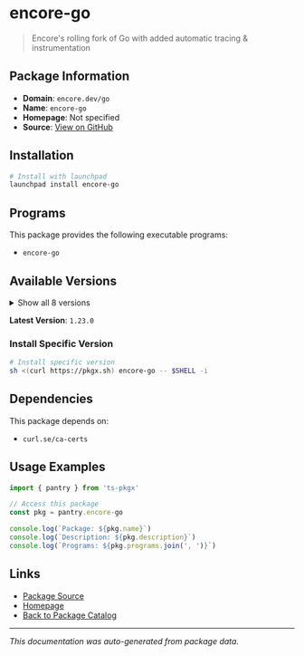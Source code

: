 # encore-go

> Encore's rolling fork of Go with added automatic tracing & instrumentation

## Package Information

- **Domain**: `encore.dev/go`
- **Name**: `encore-go`
- **Homepage**: Not specified
- **Source**: [View on GitHub](https://github.com/pkgxdev/pantry/tree/main/projects/encore.dev/go/package.yml)

## Installation

```bash
# Install with launchpad
launchpad install encore-go
```

## Programs

This package provides the following executable programs:

- `encore-go`

## Available Versions

<details>
<summary>Show all 8 versions</summary>

- `1.23.0`, `1.22.5`, `1.22.0`, `1.21.6`, `1.21.5`
- `1.21.4`, `1.21.3`, `1.21.1`

</details>

**Latest Version**: `1.23.0`

### Install Specific Version

```bash
# Install specific version
sh <(curl https://pkgx.sh) encore-go -- $SHELL -i
```

## Dependencies

This package depends on:

- `curl.se/ca-certs`

## Usage Examples

```typescript
import { pantry } from 'ts-pkgx'

// Access this package
const pkg = pantry.encore-go

console.log(`Package: ${pkg.name}`)
console.log(`Description: ${pkg.description}`)
console.log(`Programs: ${pkg.programs.join(', ')}`)
```

## Links

- [Package Source](https://github.com/pkgxdev/pantry/tree/main/projects/encore.dev/go/package.yml)
- [Homepage](#)
- [Back to Package Catalog](../../package-catalog.md)

---

*This documentation was auto-generated from package data.*
